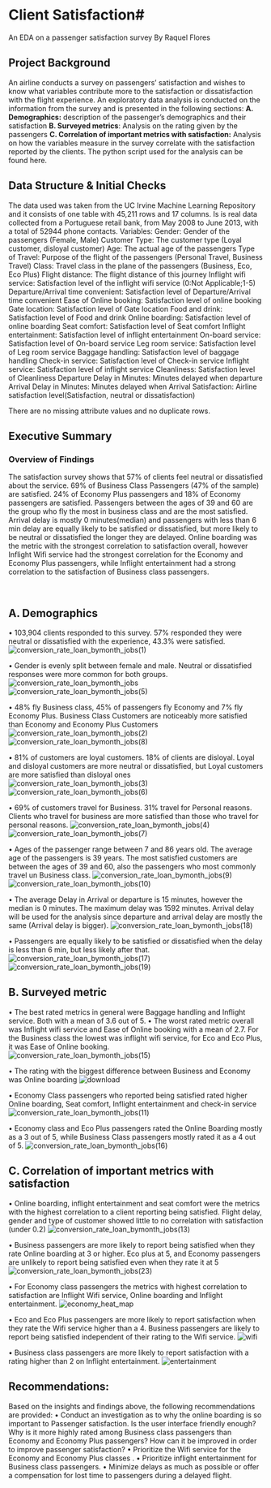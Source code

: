 # Client Satisfaction#
An EDA on a passenger satisfaction survey
By Raquel Flores  
## Project Background
An airline conducts a survey on passengers’ satisfaction and wishes to know what variables contribute more to the satisfaction or dissatisfaction with the flight experience. An exploratory data analysis is conducted on the information from the survey and is presented in the following sections:
**A.	Demographics:** description of the passenger’s demographics and their satisfaction
**B.	Surveyed metrics**: Analysis on the rating given by the passengers
**C.	Correlation of important metrics with satisfaction:** Analysis on how the variables measure in the survey correlate with the satisfaction reported by the clients.
The python script used for the analysis can be found here.
 
## Data Structure & Initial Checks
The data used was taken from the UC Irvine Machine Learning Repository and it consists of one table with 45,211 rows and 17 columns. Is is real data collected from a Portuguese retail bank, from May 2008 to June 2013, with a total of 52944 phone contacts.
Variables:
Gender: Gender of the passengers (Female, Male)
Customer Type: The customer type (Loyal customer, disloyal customer)
Age: The actual age of the passengers
Type of Travel: Purpose of the flight of the passengers (Personal Travel, Business Travel)
Class: Travel class in the plane of the passengers (Business, Eco, Eco Plus)
Flight distance: The flight distance of this journey
Inflight wifi service: Satisfaction level of the inflight wifi service (0:Not Applicable;1-5)
Departure/Arrival time convenient: Satisfaction level of Departure/Arrival time convenient
Ease of Online booking: Satisfaction level of online booking
Gate location: Satisfaction level of Gate location
Food and drink: Satisfaction level of Food and drink
Online boarding: Satisfaction level of online boarding
Seat comfort: Satisfaction level of Seat comfort
Inflight entertainment: Satisfaction level of inflight entertainment
On-board service: Satisfaction level of On-board service
Leg room service: Satisfaction level of Leg room service
Baggage handling: Satisfaction level of baggage handling
Check-in service: Satisfaction level of Check-in service
Inflight service: Satisfaction level of inflight service
Cleanliness: Satisfaction level of Cleanliness
Departure Delay in Minutes: Minutes delayed when departure
Arrival Delay in Minutes: Minutes delayed when Arrival
Satisfaction: Airline satisfaction level(Satisfaction, neutral or dissatisfaction)

There are no missing attribute values and no duplicate rows. 


## Executive Summary
### Overview of Findings
The satisfaction survey shows that 57% of clients feel neutral or dissatisfied about the service. 69% of Business Class Passengers (47% of the sample) are satisfied. 24% of Economy Plus passengers and 18% of Economy passengers are satisfied. Passengers between the ages of 39 and 60 are the group who fly the most in business class and are the most satisfied. 
Arrival delay is mostly 0 minutes(median) and passengers with less than 6 min delay are equally likely to be satisfied or dissatisfied, but more likely to be neutral or dissatisfied the longer they are delayed. 
Online boarding was the metric with the strongest correlation to satisfaction overall, however Inflight Wifi service had the strongest correlation for the Economy and Economy Plus passengers, while Inflight entertainment had a strong correlation to the satisfaction of Business class passengers.


 
## A.	Demographics


•	103,904 clients responded to this survey. 57% responded they were neutral or dissatisfied with the experience, 43.3% were satisfied.
 ![conversion_rate_loan_bymonth_jobs(1)](https://github.com/user-attachments/assets/041bc107-fcd3-45d5-a93e-1d25ccedacb6)

•	Gender is evenly split between female and male. Neutral or dissatisfied responses were more common for both groups.
  ![conversion_rate_loan_bymonth_jobs](https://github.com/user-attachments/assets/6c43fde9-724e-4c35-b89a-70daa539a7df)
![conversion_rate_loan_bymonth_jobs(5)](https://github.com/user-attachments/assets/13e2725a-b49c-4475-a6c8-c0ca1a5c7a1f)


•	48% fly Business class, 45% of passengers fly Economy and 7% fly Economy Plus. Business Class Customers are noticeably more satisfied than Economy and Economy Plus Customers
  ![conversion_rate_loan_bymonth_jobs(2)](https://github.com/user-attachments/assets/27114d5b-4f38-4182-a687-8710b9d5df0d)
![conversion_rate_loan_bymonth_jobs(8)](https://github.com/user-attachments/assets/500215fd-d757-49f3-9b5d-181e483cf62c)


•	81% of customers are loyal customers. 18% of clients are disloyal. Loyal and disloyal customers are more neutral or dissatisfied, but Loyal customers are more satisfied than disloyal ones
  ![conversion_rate_loan_bymonth_jobs(3)](https://github.com/user-attachments/assets/c6e490c8-000b-4cef-bb10-88b1e5e0afc7)
![conversion_rate_loan_bymonth_jobs(6)](https://github.com/user-attachments/assets/7f9e0d89-0655-40a7-a327-7dac5094e777)

•	69% of customers travel for Business.  31% travel for Personal reasons. Clients who travel for business are more satisfied than those who travel for personal reasons.
   ![conversion_rate_loan_bymonth_jobs(4)](https://github.com/user-attachments/assets/b5ed14e8-5eb4-4cb2-a639-aeb586ae7292)
![conversion_rate_loan_bymonth_jobs(7)](https://github.com/user-attachments/assets/afa5ab95-83ce-404b-92ae-a7419644baf2)


•	Ages of the passenger range between 7 and 86 years old. The average age of the passengers is 39 years. The most satisfied customers are between the ages of 39 and 60, also the passengers who most commonly travel un Business class. 
![conversion_rate_loan_bymonth_jobs(9)](https://github.com/user-attachments/assets/d914140c-e208-4585-b08c-e8ea5662f892)
![conversion_rate_loan_bymonth_jobs(10)](https://github.com/user-attachments/assets/6e7ed691-df29-4cac-b867-ef7d5ae1fdc9)

•	The average Delay in Arrival or departure is 15 minutes, however the median is 0 minutes. The maximum delay was 1592 minutes. Arrival delay will be used for the analysis since departure and arrival delay are mostly the same (Arrival delay is bigger). 
![conversion_rate_loan_bymonth_jobs(18)](https://github.com/user-attachments/assets/3b9e8708-0db7-415b-a173-f066fa4a48d2)

•	Passengers are equally likely to be satisfied or dissatisfied when the delay is less than 6 min, but less likely after that.
![conversion_rate_loan_bymonth_jobs(17)](https://github.com/user-attachments/assets/9c2c4784-7127-48c8-b06d-fa143a799d66)
![conversion_rate_loan_bymonth_jobs(19)](https://github.com/user-attachments/assets/718a54ca-ced9-4235-8f84-5f220fa2510b)


## B.	Surveyed metric

•	The best rated metrics in general were Baggage handling and Inflight service. Both with a mean of 3.6 out of 5.
•	The worst rated metric overall was Inflight wifi service and Ease of Online booking with a mean of 2.7. For the Business class the lowest was inflight wifi service, for Eco and Eco Plus, it was Ease of Online booking.  
![conversion_rate_loan_bymonth_jobs(15)](https://github.com/user-attachments/assets/865982c2-bc53-47d5-abe4-408ec00b1088)


•	The rating with the biggest difference between Business and Economy was Online boarding 
![download](https://github.com/user-attachments/assets/bca64656-f680-498e-b8f2-fbc0779aa952)

•	Economy Class passengers who reported being satisfied rated higher Online boarding, Seat comfort, Inflight entertainment and check-in service 
![conversion_rate_loan_bymonth_jobs(11)](https://github.com/user-attachments/assets/6670f0a1-9428-490b-a0d6-bd7937e24b82)

•	Economy class and Eco Plus passengers rated the Online Boarding mostly as a 3 out of 5, while Business Class passengers mostly rated it as a 4 out of 5. 
 ![conversion_rate_loan_bymonth_jobs(16)](https://github.com/user-attachments/assets/514fe9d3-38fe-4870-a257-86444b34bdf6)


## C.	Correlation of important metrics with satisfaction 


•	Online boarding, inflight entertainment and seat comfort were the metrics with the highest correlation to a client reporting being satisfied. Flight delay, gender and type of customer showed little to no correlation with satisfaction (under 0.2)
![conversion_rate_loan_bymonth_jobs(13)](https://github.com/user-attachments/assets/91c2c3d6-e05b-4b2a-813b-de416a3d9975)

•	Business passengers are more likely to report being satisfied when they rate Online boarding at 3 or higher. Eco plus at 5, and Economy passengers are unlikely to report being satisfied even when they rate it at 5
![conversion_rate_loan_bymonth_jobs(23)](https://github.com/user-attachments/assets/ecec3393-8f60-49f3-9fe8-58f6b725c551)

•	For Economy class passengers the metrics with highest correlation to satisfaction are Inflight Wifi service, Online boarding and Inflight entertainment. 
![economy_heat_map](https://github.com/user-attachments/assets/122955e2-877e-47a9-abc5-15f2550c3e26)

•	Eco and Eco Plus passengers are more likely to report satisfaction when they rate the Wifi service higher than a 4. Business passengers are likely to report being satisfied independent of their rating to the Wifi service.
![wifi](https://github.com/user-attachments/assets/8f88ba10-088c-4684-99cb-d45a0d42b36c)

•	Business class passengers are more likely to report satisfaction with a rating higher than 2 on Inflight entertainment. 
![entertainment](https://github.com/user-attachments/assets/4b6725f0-a7be-4a77-a187-4da3146cb8df)

## Recommendations:
Based on the insights and findings above, the following recommendations are provided:
•	Conduct an investigation as to why the online boarding is so important to Passenger satisfaction. Is the user interface friendly enough? Why is it more highly rated among Business class passengers than Economy and Economy Plus passengers? How can it be improved in order to improve passenger satisfaction?
•	Prioritize the Wifi service for the Economy and Economy Plus classes .
•	Prioritize inflight entertainment for Business class passengers. 
•	Minimize delays as much as possible or offer a compensation for lost time to passengers during a delayed flight.






